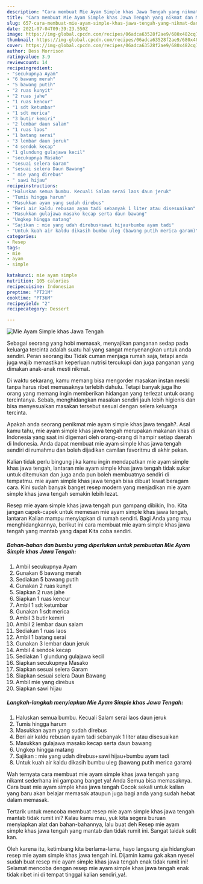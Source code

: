 ```yaml
---
description: "Cara membuat Mie Ayam Simple khas Jawa Tengah yang nikmat dan Mudah Dibuat"
title: "Cara membuat Mie Ayam Simple khas Jawa Tengah yang nikmat dan Mudah Dibuat"
slug: 657-cara-membuat-mie-ayam-simple-khas-jawa-tengah-yang-nikmat-dan-mudah-dibuat
date: 2021-07-04T09:39:23.550Z
image: https://img-global.cpcdn.com/recipes/06adca63528f2ae9/680x482cq70/mie-ayam-simple-khas-jawa-tengah-foto-resep-utama.jpg
thumbnail: https://img-global.cpcdn.com/recipes/06adca63528f2ae9/680x482cq70/mie-ayam-simple-khas-jawa-tengah-foto-resep-utama.jpg
cover: https://img-global.cpcdn.com/recipes/06adca63528f2ae9/680x482cq70/mie-ayam-simple-khas-jawa-tengah-foto-resep-utama.jpg
author: Bess Morrison
ratingvalue: 3.9
reviewcount: 14
recipeingredient:
- "secukupnya Ayam"
- "6 bawang merah"
- "5 bawang putih"
- "2 ruas kunyit"
- "2 ruas jahe"
- "1 ruas kencur"
- "1 sdt ketumbar"
- "1 sdt merica"
- "3 butir kemiri"
- "2 lembar daun salam"
- "1 ruas laos"
- "1 batang serai"
- "3 lembar daun jeruk"
- "4 sendok kecap"
- "1 glundung gulajawa kecil"
- "secukupnya Masako"
- "sesuai selera Garam"
- "sesuai selera Daun Bawang"
- " mie yang direbus"
- " sawi hijau"
recipeinstructions:
- "Haluskan semua bumbu. Kecuali Salam serai laos daun jeruk"
- "Tumis hingga harum"
- "Masukkan ayam yang sudah direbus"
- "Beri air kaldu rebusan ayam tadi sebanyak 1 liter atau disesuaikan"
- "Masukkan gulajawa masako kecap serta daun bawang"
- "Ungkep hingga matang"
- "Sajikan : mie yang udah direbus+sawi hijau+bumbu ayam tadi"
- "Untuk kuah air kaldu dikasih bumbu uleg (bawang putih merica garam)"
categories:
- Resep
tags:
- mie
- ayam
- simple

katakunci: mie ayam simple 
nutrition: 105 calories
recipecuisine: Indonesian
preptime: "PT21M"
cooktime: "PT36M"
recipeyield: "2"
recipecategory: Dessert

---
```



![Mie Ayam Simple khas Jawa Tengah](https://img-global.cpcdn.com/recipes/06adca63528f2ae9/680x482cq70/mie-ayam-simple-khas-jawa-tengah-foto-resep-utama.jpg)

Sebagai seorang yang hobi memasak, menyajikan panganan sedap pada keluarga tercinta adalah suatu hal yang sangat menyenangkan untuk anda sendiri. Peran seorang ibu Tidak cuman menjaga rumah saja, tetapi anda juga wajib memastikan keperluan nutrisi tercukupi dan juga panganan yang dimakan anak-anak mesti nikmat.

Di waktu  sekarang, kamu memang bisa mengorder masakan instan meski tanpa harus ribet memasaknya terlebih dahulu. Tetapi banyak juga lho orang yang memang ingin memberikan hidangan yang terlezat untuk orang tercintanya. Sebab, menghidangkan masakan sendiri jauh lebih higienis dan bisa menyesuaikan masakan tersebut sesuai dengan selera keluarga tercinta. 



Apakah anda seorang penikmat mie ayam simple khas jawa tengah?. Asal kamu tahu, mie ayam simple khas jawa tengah merupakan makanan khas di Indonesia yang saat ini digemari oleh orang-orang di hampir setiap daerah di Indonesia. Anda dapat membuat mie ayam simple khas jawa tengah sendiri di rumahmu dan boleh dijadikan camilan favoritmu di akhir pekan.

Kalian tidak perlu bingung jika kamu ingin mendapatkan mie ayam simple khas jawa tengah, lantaran mie ayam simple khas jawa tengah tidak sukar untuk ditemukan dan juga anda pun boleh membuatnya sendiri di tempatmu. mie ayam simple khas jawa tengah bisa dibuat lewat beragam cara. Kini sudah banyak banget resep modern yang menjadikan mie ayam simple khas jawa tengah semakin lebih lezat.

Resep mie ayam simple khas jawa tengah pun gampang dibikin, lho. Kita jangan capek-capek untuk memesan mie ayam simple khas jawa tengah, lantaran Kalian mampu menyiapkan di rumah sendiri. Bagi Anda yang mau menghidangkannya, berikut ini cara membuat mie ayam simple khas jawa tengah yang mantab yang dapat Kita coba sendiri.

<!--inarticleads1-->

##### Bahan-bahan dan bumbu yang diperlukan untuk pembuatan Mie Ayam Simple khas Jawa Tengah:

1. Ambil secukupnya Ayam
1. Gunakan 6 bawang merah
1. Sediakan 5 bawang putih
1. Gunakan 2 ruas kunyit
1. Siapkan 2 ruas jahe
1. Siapkan 1 ruas kencur
1. Ambil 1 sdt ketumbar
1. Gunakan 1 sdt merica
1. Ambil 3 butir kemiri
1. Ambil 2 lembar daun salam
1. Sediakan 1 ruas laos
1. Ambil 1 batang serai
1. Gunakan 3 lembar daun jeruk
1. Ambil 4 sendok kecap
1. Sediakan 1 glundung gulajawa kecil
1. Siapkan secukupnya Masako
1. Siapkan sesuai selera Garam
1. Siapkan sesuai selera Daun Bawang
1. Ambil  mie yang direbus
1. Siapkan  sawi hijau




<!--inarticleads2-->

##### Langkah-langkah menyiapkan Mie Ayam Simple khas Jawa Tengah:

1. Haluskan semua bumbu. Kecuali Salam serai laos daun jeruk
1. Tumis hingga harum
1. Masukkan ayam yang sudah direbus
1. Beri air kaldu rebusan ayam tadi sebanyak 1 liter atau disesuaikan
1. Masukkan gulajawa masako kecap serta daun bawang
1. Ungkep hingga matang
1. Sajikan : mie yang udah direbus+sawi hijau+bumbu ayam tadi
1. Untuk kuah air kaldu dikasih bumbu uleg (bawang putih merica garam)




Wah ternyata cara membuat mie ayam simple khas jawa tengah yang nikamt sederhana ini gampang banget ya! Anda Semua bisa memasaknya. Cara buat mie ayam simple khas jawa tengah Cocok sekali untuk kalian yang baru akan belajar memasak ataupun juga bagi anda yang sudah hebat dalam memasak.

Tertarik untuk mencoba membuat resep mie ayam simple khas jawa tengah mantab tidak rumit ini? Kalau kamu mau, yuk kita segera buruan menyiapkan alat dan bahan-bahannya, lalu buat deh Resep mie ayam simple khas jawa tengah yang mantab dan tidak rumit ini. Sangat taidak sulit kan. 

Oleh karena itu, ketimbang kita berlama-lama, hayo langsung aja hidangkan resep mie ayam simple khas jawa tengah ini. Dijamin kamu gak akan nyesel sudah buat resep mie ayam simple khas jawa tengah enak tidak rumit ini! Selamat mencoba dengan resep mie ayam simple khas jawa tengah enak tidak ribet ini di tempat tinggal kalian sendiri,ya!.

